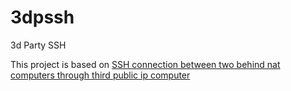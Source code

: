# 3dpssh
3d Party SSH

This project is based on [SSH connection between two behind nat computers through third public ip computer](https://superuser.com/questions/315523/ssh-connection-between-two-behind-nat-computers-through-third-public-ip-computer)
